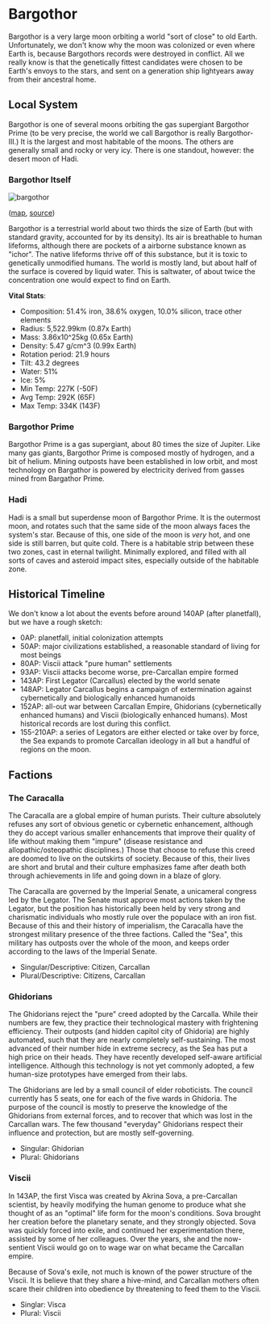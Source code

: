 # Bargothor

Bargothor is a very large moon orbiting a world "sort of close" to old
Earth. Unfortunately, we don't know why the moon was colonized or even where
Earth is, because Bargothors records were destroyed in conflict. All we really
know is that the genetically fittest candidates were chosen to be Earth's envoys
to the stars, and sent on a generation ship lightyears away from their ancestral
home.

## Local System

Bargothor is one of several moons orbiting the gas supergiant Bargothor Prime
(to be very precise, the world we call Bargothor is really Bargothor-III.) It is
the largest and most habitable of the moons. The others are generally small and
rocky or very icy. There is one standout, however: the desert moon of Hadi.

### Bargothor Itself

![bargothor](bargothor_animated.gif)

([map](bargothor_isosahedral.gif), [source](http://worldgen.bin.sh/worldgen.cgi?palette=Atlas&iter=5000&cmd=Create&name=Bargothor&pct_ice=7&height=400&seed=1666306175&projection=Animated&pct_water=50&motif=SciFi))

Bargothor is a terrestrial world about two thirds the size of Earth (but with
standard gravity, accounted for by its density). Its air is breathable to human
lifeforms, although there are pockets of a airborne substance known as
"ichor". The native lifeforms thrive off of this substance, but it is toxic to
genetically unmodified humans. The world is mostly land, but about half of the
surface is covered by liquid water. This is saltwater, of about twice the
concentration one would expect to find on Earth.

**Vital Stats**:

- Composition: 51.4% iron, 38.6% oxygen, 10.0% silicon, trace other elements
- Radius: 5,522.99km (0.87x Earth)
- Mass: 3.86x10^25kg (0.65x Earth)
- Density: 5.47 g/cm^3 (0.99x Earth)
- Rotation period: 21.9 hours
- Tilt: 43.2 degrees
- Water: 51%
- Ice: 5%
- Min Temp: 227K (-50F)
- Avg Temp: 292K (65F)
- Max Temp: 334K (143F)

### Bargothor Prime

Bargothor Prime is a gas supergiant, about 80 times the size of Jupiter. Like
many gas giants, Bargothor Prime is composed mostly of hydrogen, and a bit of
helium. Mining outposts have been established in low orbit, and most technology
on Bargathor is powered by electricity derived from gasses mined from Bargathor
Prime.

### Hadi

Hadi is a small but superdense moon of Bargothor Prime. It is the outermost
moon, and rotates such that the same side of the moon always faces the system's
star. Because of this, one side of the moon is *very* hot, and one side is still
barren, but quite cold. There is a habitable strip between these two zones, cast
in eternal twilight. Minimally explored, and filled with all sorts of caves and
asteroid impact sites, especially outside of the habitable zone.

## Historical Timeline

We don't know a lot about the events before around 140AP (after planetfall), but
we have a rough sketch:

- 0AP: planetfall, initial colonization attempts
- 50AP: major civilizations established, a reasonable standard of living for
  most beings
- 80AP: Viscii attack "pure human" settlements
- 93AP: Viscii attacks become worse, pre-Carcallan empire formed
- 143AP: First Legator (Carcallus) elected by the world senate
- 148AP: Legator Carcallus begins a campaign of extermination against
  cybernetically and biologically enhanced humanoids
- 152AP: all-out war between Carcallan Empire, Ghidorians (cybernetically
  enhanced humans) and Viscii (biologically enhanced humans). Most historical
  records are lost during this conflict.
- 155-210AP: a series of Legators are either elected or take over by force, the
  Sea expands to promote Carcallan ideology in all but a handful of regions on
  the moon.

## Factions

### The Caracalla

The Caracalla are a global empire of human purists. Their culture absolutely
refuses any sort of obvious genetic or cybernetic enhancement, although they do
accept various smaller enhancements that improve their quality of life without
making them "impure" (disease resistance and allopathic/osteopathic
disciplines.) Those that choose to refuse this creed are doomed to live on the
outskirts of society. Because of this, their lives are short and brutal and
their culture emphasizes fame after death both through achievements in life and
going down in a blaze of glory.

The Caracalla are governed by the Imperial Senate, a unicameral congress led by
the Legator. The Senate must approve most actions taken by the Legator, but the
position has historically been held by very strong and charismatic individuals
who mostly rule over the populace with an iron fist. Because of this and their
history of imperialism, the Caracalla have the strongest military presence of
the three factions. Called the "Sea", this military has outposts over the whole
of the moon, and keeps order according to the laws of the Imperial Senate.

- Singular/Descriptive: Citizen, Carcallan
- Plural/Descriptive: Citizens, Carcallan

### Ghidorians

The Ghidorians reject the "pure" creed adopted by the Carcalla. While their
numbers are few, they practice their technological mastery with frightening
efficiency. Their outposts (and hidden capitol city of Ghidoria) are highly
automated, such that they are nearly completely self-sustaining. The most
advanced of their number hide in extreme secrecy, as the Sea has put a high
price on their heads. They have recently developed self-aware artificial
intelligence. Although this technology is not yet commonly adopted, a few
human-size prototypes have emerged from their labs.

The Ghidorians are led by a small council of elder roboticists. The council
currently has 5 seats, one for each of the five wards in Ghidoria. The purpose
of the council is mostly to preserve the knowledge of the Ghidorians from
external forces, and to recover that which was lost in the Carcallan wars. The
few thousand "everyday" Ghidorians respect their influence and protection, but
are mostly self-governing.

- Singular: Ghidorian
- Plural: Ghidorians

### Viscii

In 143AP, the first Visca was created by Akrina Sova, a pre-Carcallan
scientist, by heavily modifying the human genome to produce what she thought of
as an "optimal" life form for the moon's conditions. Sova brought her creation
before the planetary senate, and they strongly objected. Sova was quickly forced
into exile, and continued her experimentation there, assisted by some of her
colleagues. Over the years, she and the now-sentient Viscii would go on to wage
war on what became the Carcallan empire.

Because of Sova's exile, not much is known of the power structure of the
Viscii. It is believe that they share a hive-mind, and Carcallan mothers often
scare their children into obedience by threatening to feed them to the Viscii.

- Singlar: Visca
- Plural: Viscii
